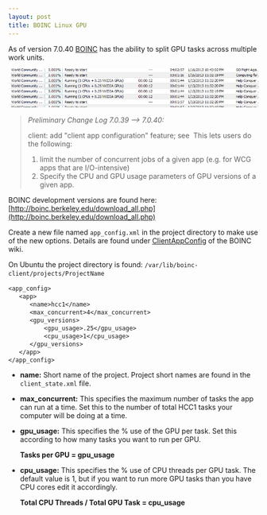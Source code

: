 ```yaml
---
layout: post
title: BOINC Linux GPU
---
```


As of version 7.0.40 [BOINC](http://boinc.berkeley.edu/) has the ability to split GPU tasks across multiple work units.

![boinc_manager_gpu_tasks](/content/images/boinc_manager_gpu_tasks.png)

>*Preliminary Change Log 7.0.39 --> 7.0.40:*
>
>client: add "client app configuration" feature; see&nbsp;[](http://boinc.berkeley.edu/trac/wiki/ClientAppConfig)
>This lets users do the following:
>1) limit the number of concurrent jobs of a given app (e.g. for WCG apps that are I/O-intensive)
>2) Specify the CPU and GPU usage parameters of GPU versions of a given app.

BOINC development versions are found here:
[http://boinc.berkeley.edu/download_all.php](http://boinc.berkeley.edu/download_all.php)

Create a new file named `app_config.xml` in the project directory to make use of the new options.
Details are found under [ClientAppConfig](http://boinc.berkeley.edu/trac/wiki/ClientAppConfig) of the BOINC wiki.

On Ubuntu the project directory is found:
`/var/lib/boinc-client/projects/ProjectName`

```
<app_config>
   <app>
      <name>hcc1</name>
      <max_concurrent>4</max_concurrent>
      <gpu_versions>
          <gpu_usage>.25</gpu_usage>
          <cpu_usage>1</cpu_usage>
      </gpu_versions>
   </app>
</app_config>
```

* **name:** Short name of the project. Project short names are found in the `client_state.xml` file.
* **max\_concurrent:** This specifies the maximum number of tasks the app can run at a time. Set this to the number of total HCC1 tasks your computer will be doing at a time.
* **gpu\_usage:** This specifies the % use of the GPU per task. Set this according to how many tasks you want to run per GPU.

	**Tasks per GPU = gpu_usage**
* **cpu\_usage:** This specifies the % use of CPU threads per GPU task. The default value is 1, but if you want to run more GPU tasks than you have CPU cores edit it accordingly.

	**Total CPU Threads / Total GPU Task = cpu_usage**
